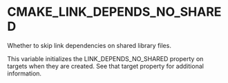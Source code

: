   

# CMAKE_LINK_DEPENDS_NO_SHARED  
Whether to skip link dependencies on shared library files.  

This variable initializes the LINK_DEPENDS_NO_SHARED property on
targets when they are created.  See that target property for
additional information.  

